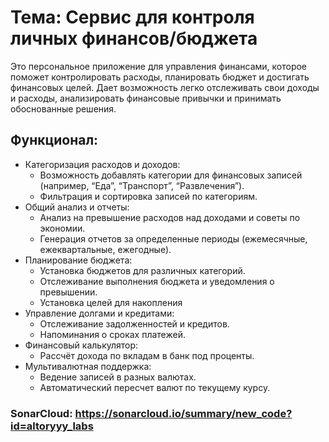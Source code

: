 # Тема: Сервис для контроля личных финансов/бюджета

Это персональное приложение для управления финансами, которое поможет контролировать расходы, 
планировать бюджет и достигать финансовых целей. Дает возможность легко отслеживать свои доходы и расходы, 
анализировать финансовые привычки и принимать обоснованные решения.

## Функционал:

* Категоризация расходов и доходов:
    + Возможность добавлять категории для финансовых записей (например, “Еда”, “Транспорт”, “Развлечения”).
    + Фильтрация и сортировка записей по категориям.
* Общий анализ и отчеты:
    + Анализ на превышение расходов над доходами и советы по экономии.
    + Генерация отчетов за определенные периоды (ежемесячные, ежеквартальные, ежегодные).
* Планирование бюджета:
    + Установка бюджетов для различных категорий.
    + Отслеживание выполнения бюджета и уведомления о превышении.
    + Установка целей для накопления
* Управление долгами и кредитами:
    + Отслеживание задолженностей и кредитов.
    + Напоминания о сроках платежей.
* Финансовый калькулятор:
    + Рассчёт дохода по вкладам в банк под проценты.
* Мультивалютная поддержка:
    + Ведение записей в разных валютах.
    + Автоматический пересчет валют по текущему курсу.


### SonarCloud: https://sonarcloud.io/summary/new_code?id=altoryyy_labs
